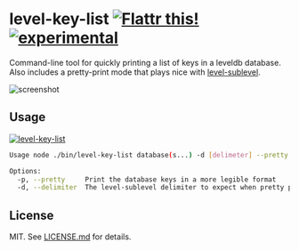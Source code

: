 # level-key-list [![Flattr this!](https://api.flattr.com/button/flattr-badge-large.png)](https://flattr.com/submit/auto?user_id=hughskennedy&url=http://github.com/hughsk/level-key-list&title=level-key-list&description=hughsk/level-key-list%20on%20GitHub&language=en_GB&tags=flattr,github,javascript&category=software)[![experimental](http://hughsk.github.io/stability-badges/dist/experimental.svg)](http://github.com/hughsk/stability-badges) #

Command-line tool for quickly printing a list of keys in a leveldb
database. Also includes a pretty-print mode that plays nice with
[level-sublevel](http://github.com/dominictarr/level-sublevel).

![screenshot](http://i.imgur.com/1pPRnAA.png)

## Usage ##

[![level-key-list](https://nodei.co/npm/level-key-list.png?mini=true)](https://nodei.co/npm/level-key-list)

``` bash
Usage node ./bin/level-key-list database(s...) -d [delimeter] --pretty

Options:
  -p, --pretty     Print the database keys in a more legible format
  -d, --delimiter  The level-sublevel delimiter to expect when pretty printing  [default: "ÿ"]
```

## License ##

MIT. See [LICENSE.md](http://github.com/hughsk/level-key-list/blob/master/LICENSE.md) for details.
